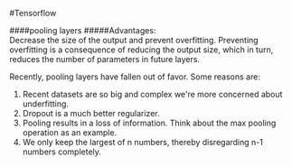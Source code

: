 #Tensorflow


####pooling layers
#####Advantages:   
Decrease the size of the output and prevent overfitting. Preventing overfitting is a consequence of reducing the output size, which in turn, reduces the number of parameters in future layers.

Recently, pooling layers have fallen out of favor. Some reasons are:    
1. Recent datasets are so big and complex we're more concerned about underfitting.   
2. Dropout is a much better regularizer.   
3. Pooling results in a loss of information. Think about the max pooling operation as an example.   
4. We only keep the largest of n numbers, thereby disregarding n-1 numbers completely.   